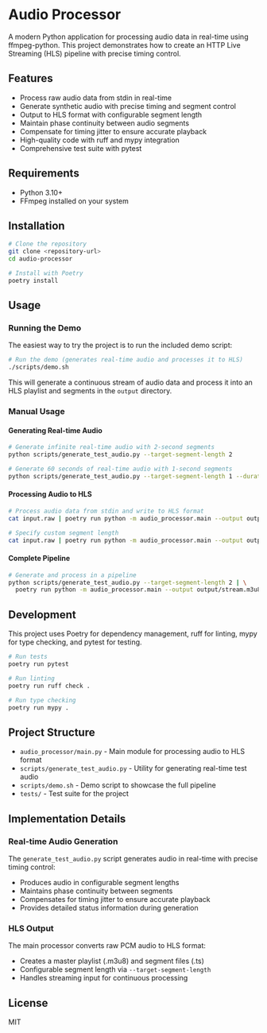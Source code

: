 # Audio Processor

A modern Python application for processing audio data in real-time using ffmpeg-python. This project demonstrates how to create an HTTP Live Streaming (HLS) pipeline with precise timing control.

## Features

- Process raw audio data from stdin in real-time
- Generate synthetic audio with precise timing and segment control
- Output to HLS format with configurable segment length
- Maintain phase continuity between audio segments
- Compensate for timing jitter to ensure accurate playback
- High-quality code with ruff and mypy integration
- Comprehensive test suite with pytest

## Requirements

- Python 3.10+
- FFmpeg installed on your system

## Installation

```bash
# Clone the repository
git clone <repository-url>
cd audio-processor

# Install with Poetry
poetry install
```

## Usage

### Running the Demo

The easiest way to try the project is to run the included demo script:

```bash
# Run the demo (generates real-time audio and processes it to HLS)
./scripts/demo.sh
```

This will generate a continuous stream of audio data and process it into an HLS playlist and segments in the `output` directory.

### Manual Usage

#### Generating Real-time Audio

```bash
# Generate infinite real-time audio with 2-second segments
python scripts/generate_test_audio.py --target-segment-length 2

# Generate 60 seconds of real-time audio with 1-second segments
python scripts/generate_test_audio.py --target-segment-length 1 --duration 60
```

#### Processing Audio to HLS

```bash
# Process audio data from stdin and write to HLS format
cat input.raw | poetry run python -m audio_processor.main --output output/stream.m3u8

# Specify custom segment length
cat input.raw | poetry run python -m audio_processor.main --output output/stream.m3u8 --target-segment-length 5
```

#### Complete Pipeline

```bash
# Generate and process in a pipeline
python scripts/generate_test_audio.py --target-segment-length 2 | \
  poetry run python -m audio_processor.main --output output/stream.m3u8 --target-segment-length 2
```

## Development

This project uses Poetry for dependency management, ruff for linting, mypy for type checking, and pytest for testing.

```bash
# Run tests
poetry run pytest

# Run linting
poetry run ruff check .

# Run type checking
poetry run mypy .
```

## Project Structure

- `audio_processor/main.py` - Main module for processing audio to HLS format
- `scripts/generate_test_audio.py` - Utility for generating real-time test audio
- `scripts/demo.sh` - Demo script to showcase the full pipeline
- `tests/` - Test suite for the project

## Implementation Details

### Real-time Audio Generation

The `generate_test_audio.py` script generates audio in real-time with precise timing control:

- Produces audio in configurable segment lengths
- Maintains phase continuity between segments
- Compensates for timing jitter to ensure accurate playback
- Provides detailed status information during generation

### HLS Output

The main processor converts raw PCM audio to HLS format:

- Creates a master playlist (.m3u8) and segment files (.ts)
- Configurable segment length via `--target-segment-length`
- Handles streaming input for continuous processing

## License

MIT

